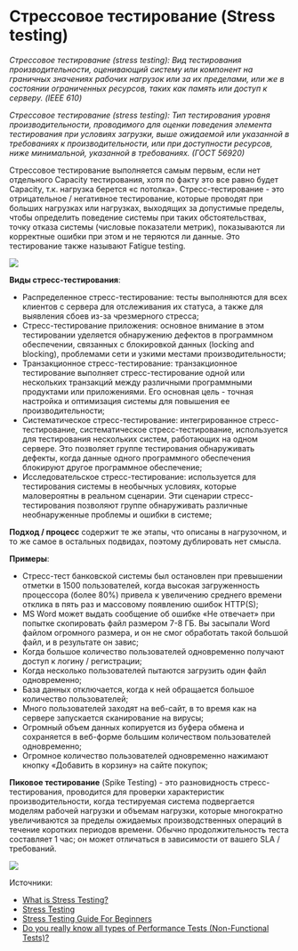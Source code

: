 # Стрессовое тестирование (Stress testing)

_Стрессовое тестирование (stress testing): Вид тестирования производительности, оценивающий систему или компонент на граничных значениях рабочих нагрузок или за их пределами, или же в состоянии ограниченных ресурсов, таких как память или доступ к серверу. (IEEE 610)_

_Стрессовое тестирование (stress testing): Тип тестирования уровня производительности, проводимого для оценки поведения элемента тестирования при условиях загрузки, выше ожидаемой или указанной в требованиях к производительности, или при доступности ресурсов, ниже минимальной, указанной в требованиях. (ГОСТ 56920)_

Стрессовое тестирование выполняется самым первым, если нет отдельного Capacity тестирования, хотя по факту это все равно будет Capacity, т.к. нагрузка берется «с потолка». Стресс-тестирование - это отрицательное / негативное тестирование, которые проводят при больших нагрузках или нагрузках, выходящих за допустимые пределы, чтобы определить поведение системы при таких обстоятельствах, точку отказа системы (числовые показатели метрик), показываются ли корректные ошибки при этом и не теряются ли данные. Это тестирование также называют Fatigue testing.

![](https://lh3.googleusercontent.com/aIJG3A1Mujx5ChXCbyeoY7SBwy06KdJSOjREYmcbiBXJdUdBDMxypKzoxodqx3l4JU7ouVi2zLrmZw8OSOHy\_QxwxuYZc2qh65G2VOhuqVSrponf-MQNWmAFGwacN8luIGCaoRmc)

**Виды стресс-тестирования**:

* Распределенное стресс-тестирование: тесты выполняются для всех клиентов с сервера для отслеживания их статуса, а также для выявления сбоев из-за чрезмерного стресса;
* Стресс-тестирование приложения: основное внимание в этом тестировании уделяется обнаружению дефектов в программном обеспечении, связанных с блокировкой данных (locking and blocking), проблемами сети и узкими местами производительности;
* Транзакционное стресс-тестирование: транзакционное тестирование выполняет стресс-тестирование одной или нескольких транзакций между различными программными продуктами или приложениями. Его основная цель - точная настройка и оптимизация системы для повышения ее производительности;
* Систематическое стресс-тестирование: интегрированное стресс-тестирование, систематическое стресс-тестирование, используется для тестирования нескольких систем, работающих на одном сервере. Это позволяет группе тестирования обнаруживать дефекты, когда данные одного программного обеспечения блокируют другое программное обеспечение;
* Исследовательское стресс-тестирование: используется для тестирования системы в необычных условиях, которые маловероятны в реальном сценарии. Эти сценарии стресс-тестирования позволяют группе обнаруживать различные необнаруженные проблемы и ошибки в системе;

**Подход / процесс** содержит те же этапы, что описаны в нагрузочном, и то же самое в остальных подвидах, поэтому дублировать нет смысла.

**Примеры**:

* Стресс-тест банковской системы был остановлен при превышении отметки в 1500 пользователей, когда высокая загруженность процессора (более 80%) привела к увеличению среднего времени отклика в пять раз и массовому появлению ошибок HTTP(S);
* MS Word может выдать сообщение об ошибке «Не отвечает» при попытке скопировать файл размером 7-8 ГБ. Вы засыпали Word файлом огромного размера, и он не смог обработать такой большой файл, и в результате он завис;
* Когда большое количество пользователей одновременно получают доступ к логину / регистрации;
* Когда несколько пользователей пытаются загрузить один файл одновременно;
* База данных отключается, когда к ней обращается большое количество пользователей;
* Много пользователей заходят на веб-сайт, в то время как на сервере запускается сканирование на вирусы;
* Огромный объем данных копируется из буфера обмена и сохраняется в веб-форме большим количеством пользователей одновременно;
* Огромное количество пользователей одновременно нажимают кнопку «Добавить в корзину» на сайте покупок;

**Пиковое тестирование** (Spike Testing) - это разновидность стресс-тестирования, проводится для проверки характеристик производительности, когда тестируемая система подвергается моделям рабочей нагрузки и объемам нагрузки, которые многократно увеличиваются за пределы ожидаемых производственных операций в течение коротких периодов времени. Обычно продолжительность теста составляет 1 час; он может отличаться в зависимости от вашего SLA / требований.

[![](https://lh6.googleusercontent.com/cRXWK4ggaKSeH2nEPSPW3mGhAVi5DCuMmwmF2RgbnyAWo3homOIgRMjLrQihhjlBHUMZic9E80U44gYmbCnQ2v3lKJrlfSpANp2rGHSmxNhh15yVkaiWPyQZ74TrzcUceZ2513ZR)](https://1.bp.blogspot.com/-JejjJzmeIVs/WGpFkuprnzI/AAAAAAAAAh8/bzZN9uAtgNARNRnZknIl\_7\_cH0f3f52-wCLcB/s1600/STG.JPG)

Источники:

* [What is Stress Testing?](https://blog.testlodge.com/what-is-stress-testing/)
* [Stress Testing](https://www.professionalqa.com/stress-testing)
* [Stress Testing Guide For Beginners](https://www.softwaretestinghelp.com/stress-testing/)
* [Do you really know all types of Performance Tests (Non-Functional Tests)?](https://perfmatrix.blogspot.com/2017/01/type-of-performance-test.html)
